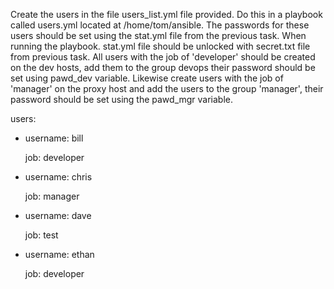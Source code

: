 Create the users in the file users_list.yml file provided. Do this in a playbook called users.yml located at /home/tom/ansible. The passwords for these users should be set using the stat.yml file from the previous task. When running the playbook. stat.yml file should be unlocked with secret.txt file from previous task.
All users with the job of 'developer' should be created on the dev hosts, add them to the group devops their password should be set using pawd_dev variable. Likewise create users with the job of
'manager' on the proxy host and add the users to the group 'manager', their password should be set using the pawd_mgr variable.

users:

  - username: bill

    job: developer

  - username: chris

    job: manager

  - username: dave

    job: test

  - username: ethan

    job: developer
